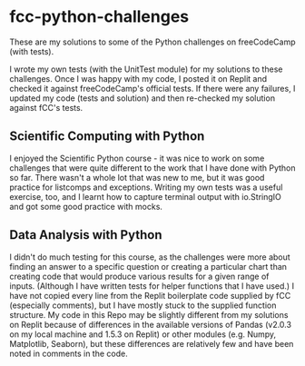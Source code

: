 # fcc-python-challenges
These are my solutions to some of the Python challenges on freeCodeCamp (with tests).

I wrote my own tests (with the UnitTest module) for my solutions to these challenges. Once I was happy with my code, I posted it on Replit and checked it against freeCodeCamp's official tests. If there were any failures, I updated my code (tests and solution) and then re-checked my solution against fCC's tests.

## Scientific Computing with Python

I enjoyed the Scientific Python course - it was nice to work on some challenges that were quite different to the work that I have done with Python so far. There wasn't a whole lot that was new to me, but it was good practice for listcomps and exceptions. Writing my own tests was a useful exercise, too, and I learnt how to capture terminal output with io.StringIO and got some good practice with mocks.

## Data Analysis with Python

I didn't do much testing for this course, as the challenges were more about finding an answer to a specific question or creating a particular chart than creating code that would produce various results for a given range of inputs. (Although I have written tests for helper functions that I have used.) I have not copied every line from the Replit boilerplate code supplied by fCC (especially comments), but I have mostly stuck to the supplied function structure. My code in this Repo may be slightly different from my solutions on Replit because of differences in the available versions of Pandas (v2.0.3 on my local machine and 1.5.3 on Replit) or other modules (e.g. Numpy, Matplotlib, Seaborn), but these differences are relatively few and have been noted in comments in the code.
